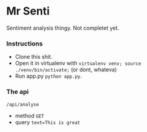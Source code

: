 # Mr Senti
Sentiment analysis thingy. Not completet yet.


### Instructions

* Clone this shit.
* Open it in virtualenv with `virtualenv venv; source ./venv/bin/activate;` (or dont, whateva)
* Run app.py `python app.py`.


### The api

`/api/analyse`
 - method `GET`
 - query  `text=This is great`

